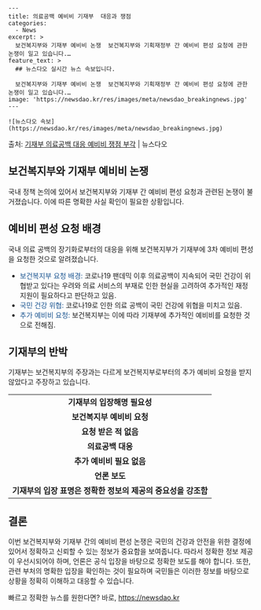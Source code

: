     ---
    title: 의료공백 예비비 기재부  대응과 쟁점
    categories:
      - News
    excerpt: >
      보건복지부와 기재부 예비비 논쟁  보건복지부와 기획재정부 간 예비비 편성 요청에 관한 논쟁이 일고 있습니다.…
    feature_text: >
      ## 뉴스다오 실시간 뉴스 속보입니다.
    
      보건복지부와 기재부 예비비 논쟁  보건복지부와 기획재정부 간 예비비 편성 요청에 관한 논쟁이 일고 있습니다.…
    image: 'https://newsdao.kr/res/images/meta/newsdao_breakingnews.jpg'
    ---
    
    ![뉴스다오 속보](https://newsdao.kr/res/images/meta/newsdao_breakingnews.jpg)

<p>출처: <a href="https://newsdao.kr/4529" rel="dofollow">기재부 의료공백 대응 예비비 쟁점 부각</a> | 뉴스다오</p>

<h2 data-ke-size="size26">보건복지부와 기재부 예비비 논쟁</h2>
국내 정책 논의에 있어서 보건복지부와 기재부 간 예비비 편성 요청과 관련된 논쟁이 불거졌습니다. 이에 따른 명확한 사실 확인이 필요한 상황입니다.

<h2 data-ke-size="size24">예비비 편성 요청 배경</h2>
국내 의료 공백의 장기화로부터의 대응을 위해 보건복지부가 기재부에 3차 예비비 편성을 요청한 것으로 알려졌습니다.

<ul>
  <li><span style="color: #1a5490;">보건복지부 요청 배경:</span> 코로나19 팬데믹 이후 의료공백이 지속되어 국민 건강이 위협받고 있다는 우려와 의료 서비스의 부재로 인한 현실을 고려하여 추가적인 재정 지원이 필요하다고 판단하고 있음.</li>
  <li><span style="color: #1a5490;">국민 건강 위협:</span> 코로나19로 인한 의료 공백이 국민 건강에 위협을 미치고 있음.</li>
  <li><span style="color: #1a5490;">추가 예비비 요청:</span> 보건복지부는 이에 따라 기재부에 추가적인 예비비를 요청한 것으로 전해짐.</li>
</ul>

<h2 data-ke-size="size24">기재부의 반박</h2>
기재부는 보건복지부의 주장과는 다르게 보건복지부로부터의 추가 예비비 요청을 받지 않았다고 주장하고 있습니다.

<table>
  <tr>
    <td style="text-align: center; height: 17px;"><b>기재부의 입장해명 필요성</b></td>
  </tr>
  <tr>
    <td style="text-align: center; height: 17px;"><b>보건복지부 예비비 요청</b></td>
  </tr>
  <tr>
    <td style="text-align: center; height: 17px;"><b>요청 받은 적 없음</b></td>
  </tr>
  <tr>
    <td style="text-align: center; height: 17px;"><b>의료공백 대응</b></td>
  </tr>
  <tr>
    <td style="text-align: center; height: 17px;"><b>추가 예비비 필요 없음</b></td>
  </tr>
  <tr>
    <td style="text-align: center; height: 17px;"><b>언론 보도</b></td>
  </tr>
  <tr>
    <td style="text-align: center; height: 17px;"><b>기재부의 입장 표명은 정확한 정보의 제공의 중요성을 강조함</b></td>
  </tr>
</table>

<h2 data-ke-size="size24">결론</h2>
이번 보건복지부와 기재부 간의 예비비 편성 논쟁은 국민의 건강과 안전을 위한 결정에 있어서 정확하고 신뢰할 수 있는 정보가 중요함을 보여줍니다. 따라서 정확한 정보 제공이 우선시되어야 하며, 언론은 공식 입장을 바탕으로 정확한 보도를 해야 합니다. 또한, 관련 부처의 명확한 입장을 확인하는 것이 필요하며 국민들은 이러한 정보를 바탕으로 상황을 정확히 이해하고 대응할 수 있습니다. 

빠르고 정확한 뉴스를 원한다면? 바로, <a href="https://newsdao.kr" rel="dofollow">https://newsdao.kr</a>


    
